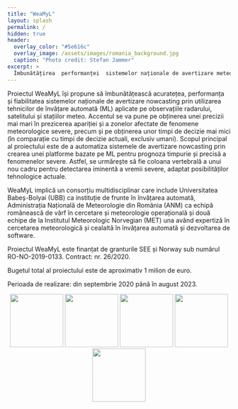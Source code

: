 ```yaml
---
title: "WeaMyL"
layout: splash
permalink: /
hidden: true
header:
  overlay_color: "#5e616c"
  overlay_image: /assets/images/romania_background.jpg
  caption: "Photo credit: Stefan Jammer"
excerpt: >
  Îmbunătățirea  performanței  sistemelor naționale de avertizare meteorologică prin utilizarea tehnicilor de învățare profundă aplicate pe date radar, satelit și observații meteorologice
---
```


Proiectul WeaMyL își propune să îmbunătățească acuratețea, performanța și fiabilitatea sistemelor naționale de avertizare nowcasting prin utilizarea tehnicilor de învățare automată (ML) aplicate pe observațiile radarului, satelitului și stațiilor meteo.
Accentul se va pune pe obținerea unei precizii mai mari în prezicerea apariției și a zonelor afectate de fenomene meteorologice severe, precum și pe obținerea unor timpi de decizie mai mici (în comparație cu timpi de decizie actuali, exclusiv umani).
Scopul principal al proiectului este de a automatiza sistemele de avertizare nowcasting prin crearea unei platforme bazate pe ML pentru prognoza timpurie și precisă a fenomenelor severe. Astfel, se urmărește să fie coloana vertebrală a unui nou cadru pentru detectarea iminentă a vremii severe, adaptat posibilităților tehnologice actuale.

WeaMyL implică un consorțiu multidisciplinar care include Universitatea Babeș-Bolyai (UBB) ca instituție de frunte în învățarea automată, Administrația Națională de Meteorologie din România (ANM) ca echipă românească de vârf în cercetare și meteorologie operațională și două echipe de la Institutul Meteorologic Norvegian (MET) una având expertiză în cercetarea meteorologică și cealaltă în învățarea automată și dezvoltarea de software.

Proiectul WeaMyL este finanțat de granturile SEE și Norway sub numărul RO-NO-2019-0133. Contract: nr. 26/2020.

Bugetul total al proiectului este de aproximativ 1 milion de euro.

Perioada de realizare: din septembrie 2020 până în august 2023.

<p align="center">
<img src="https://weamyl.met.no/assets/images/Norway_grants.png" width="120" height="120"/>
<img src="https://weamyl.met.no/assets/images/uefiscdi-logo-full-RO.png" width="120" height="120"/>
<img src="https://weamyl.met.no/assets/images/ubb.png" width="120" height="120"/>
<img src="https://weamyl.met.no/assets/images/anm.png" width="120" height="120"/>
<img src="https://weamyl.met.no/assets/images/met.png" width="120" height="120"/>
</p>
